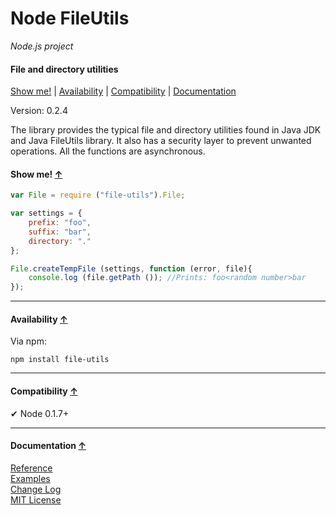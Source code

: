 <a name="start"></a>

Node FileUtils
==============

_Node.js project_

#### File and directory utilities ####

[Show me!](#showme) | [Availability](#availability) | [Compatibility](#compatibility) | [Documentation](#documentation)

Version: 0.2.4

The library provides the typical file and directory utilities found in Java JDK and Java FileUtils library.
It also has a security layer to prevent unwanted operations. All the functions are asynchronous.

<a name="showme"></a>
#### Show me! [↑](#start) ####

```javascript
var File = require ("file-utils").File;

var settings = {
	prefix: "foo",
	suffix: "bar",
	directory: "."
};

File.createTempFile (settings, function (error, file){
	console.log (file.getPath ()); //Prints: foo<random number>bar
});
```

***

<a name="availability"></a>
#### Availability [↑](#start) ####

Via npm:

```
npm install file-utils
```

***

<a name="compatibility"></a>
#### Compatibility [↑](#start) ####

✔ Node 0.1.7+

***

<a name="documentation"></a>
#### Documentation [↑](#start) ####
 
[Reference](https://github.com/Gagle/Node-FileUtils/wiki/Reference)  
[Examples](https://github.com/Gagle/Node-FileUtils/tree/master/examples)  
[Change Log](https://github.com/Gagle/Node-FileUtils/wiki/Change-Log)  
[MIT License](https://github.com/Gagle/Node-FileUtils/blob/master/LICENSE)